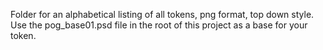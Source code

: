 Folder for an alphabetical listing of all tokens, png format, top down style. Use the pog_base01.psd file in the root of this project as a base for your token. 
